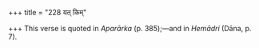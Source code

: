 +++
title = "228 यत् किम्"

+++
This verse is quoted in *Aparārka* (p. 385);—and in *Hemādri* (Dāna, p.
7).


